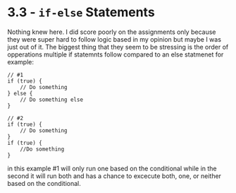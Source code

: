 # 3.3 - `if-else` Statements

Nothing knew here.
I did score poorly on the assignments only because they were super hard to follow logic based in my opinion but maybe I was just out of it. The biggest thing that they seem to be stressing is the order of opperations multiple if statemnts follow compared to an else statmenet for example:

```
// #1
if (true) {
    // Do something
} else {
    // Do something else
}

// #2
if (true) {
    // Do something
}
if (true) {
    //Do something
}
```

in this example #1 will only run one based on the conditional while in the second it will run both and has a chance to excecute both, one, or neither based on the conditional.
